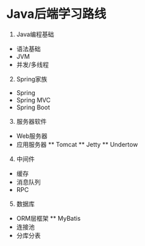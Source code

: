 Java后端学习路线
============
1. Java编程基础
  * 语法基础
  * JVM
  * 并发/多线程
2. Spring家族
  * Spring
  * Spring MVC
  * Spring Boot
3. 服务器软件
  * Web服务器
  * 应用服务器
    ** Tomcat
    ** Jetty
    ** Undertow
4. 中间件
  * 缓存
  * 消息队列
  * RPC
5. 数据库
  * ORM层框架
    ** MyBatis
   * 连接池
   * 分库分表
